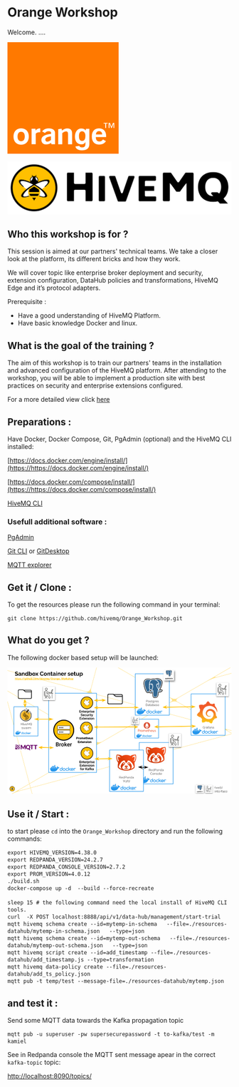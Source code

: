 # Orange Workshop

Welcome. ....

![](assets/20250331_121233_Orange_logo.svg.png)

![](assets/20250331_121615_01-hivemq.png)

## Who this workshop is for ?

This session is aimed at our partners' technical teams. We take a closer look at the platform, its different bricks and how they work.

We will cover topic like enterprise broker deployment and security, extension configuration, DataHub policies and transformations, HiveMQ Edge and it’s protocol adapters.

Prerequisite :

* Have a good understanding of HiveMQ Platform.
* Have basic knowledge Docker and linux.

## What is the goal of the training ?

The aim of this workshop is to train our partners' teams in the installation and advanced configuration of the HiveMQ platform.
After attending to the workshop, you will be able to implement a production site with best practices on security and enterprise extensions configured.

For a more detailed view click [here](https://github.com/hivemq/Orange_Workshop/blob/main/Overview.pdf)

## Preparations :

Have Docker, Docker Compose, Git, PgAdmin (optional) and the HiveMQ CLI installed:

[https://docs.docker.com/engine/install/](https://https://docs.docker.com/engine/install/)

[https://docs.docker.com/compose/install/](https://https://docs.docker.com/compose/install/)

[HiveMQ CLI](https://https://www.hivemq.com/blog/mqtt-cli/)

### Usefull additional software :

[PgAdmin](https://https://www.pgadmin.org/download/)

[Git CLI](https://https://git-scm.com/book/en/v2/Getting-Started-Installing-Git) or [GitDesktop](https://https://desktop.github.com/download/)

[MQTT explorer](https://mqtt-explorer.com/)

## Get it / Clone :

To get the resources please run the following command in your terminal:

```
git clone https://github.com/hivemq/Orange_Workshop.git
```

## What do you get ?

The following docker based setup will be launched:

![](assets/20250416_221641_docker-overviewv1.png)

## Use it / Start :

to start please `cd` into the `Orange_Workshop` directory and run the following commands:

```
export HIVEMQ_VERSION=4.38.0
export REDPANDA_VERSION=24.2.7
export REDPANDA_CONSOLE_VERSION=2.7.2
export PROM_VERSION=4.0.12
./build.sh
docker-compose up -d  --build --force-recreate

sleep 15 # the following command need the local install of HiveMQ CLI tools.
curl  -X POST localhost:8888/api/v1/data-hub/management/start-trial
mqtt hivemq schema create --id=mytemp-in-schema   --file=./resources-datahub/mytemp-in-schema.json   --type=json
mqtt hivemq schema create --id=mytemp-out-schema   --file=./resources-datahub/mytemp-out-schema.json   --type=json
mqtt hivemq script create --id=add_timestamp --file=./resources-datahub/add_timestamp.js --type=transformation
mqtt hivemq data-policy create --file=./resources-datahub/add_ts_policy.json
mqtt pub -t temp/test --message-file=./resources-datahub/mytemp.json
```

## and test it :

Send some MQTT data towards the Kafka propagation topic

```
mqtt pub -u superuser -pw supersecurepassword -t to-kafka/test -m kamiel
```

See in Redpanda console the MQTT sent message apear in the correct `kafka-topic` topic:

[http://localhost:8090/topics/](http://localhost:8090/topics/)

